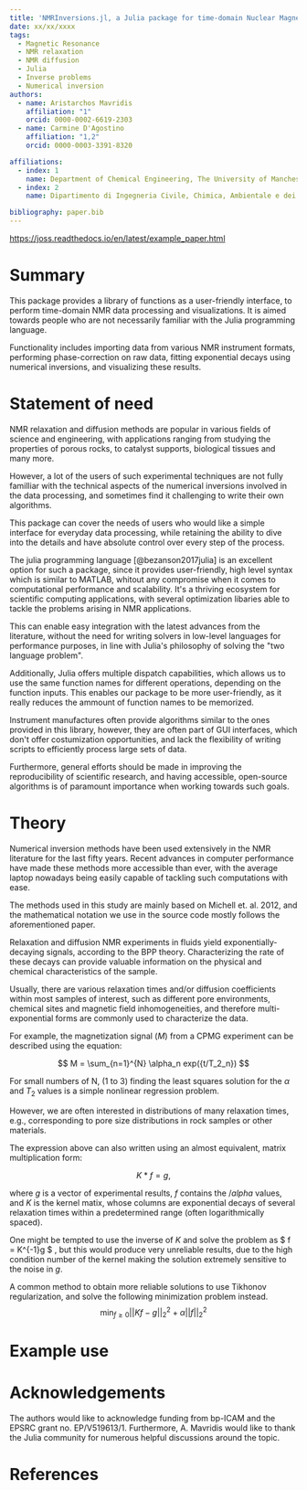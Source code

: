 ```yaml
---
title: 'NMRInversions.jl, a Julia package for time-domain Nuclear Magnetic Resonance.'
date: xx/xx/xxxx 
tags:
  - Magnetic Resonance
  - NMR relaxation
  - NMR diffusion
  - Julia
  - Inverse problems
  - Numerical inversion
authors:
  - name: Aristarchos Mavridis
    affiliation: "1"
    orcid: 0000-0002-6619-2303
  - name: Carmine D'Agostino
    affiliation: "1,2"
    orcid: 0000-0003-3391-8320

affiliations:
  - index: 1
    name: Department of Chemical Engineering, The University of Manchester, Oxford Road, Manchester, UK
  - index: 2
    name: Dipartimento di Ingegneria Civile, Chimica, Ambientale e dei Materiali (DICAM), Alma Mater Studiorum – Università di Bologna, Via Terracini, 28, 40131 Bologna, Italy

bibliography: paper.bib
---
```


https://joss.readthedocs.io/en/latest/example_paper.html

# Summary

This package provides a library of functions as a user-friendly interface, 
to perform time-domain NMR data processing and visualizations.
It is aimed towards people who are not necessarily familiar with the Julia programming language.

Functionality includes importing data from various NMR instrument formats,
performing phase-correction on raw data, fitting exponential decays using numerical inversions, and visualizing these results.

# Statement of need

NMR relaxation and diffusion methods are popular in various fields of science 
and engineering, with applications ranging from studying the properties of 
porous rocks, to catalyst supports, biological tissues and many more.

However, a lot of the users of such experimental techniques are not fully familliar with
the technical aspects of the numerical inversions involved in the data processing, 
and sometimes find it challenging to write their own algorithms.

This package can cover the needs of users who would like a simple interface for everyday data processing, 
while retaining the ability to dive into the details and have absolute control over every step of the process.

The julia programming language [@bezanson2017julia] is an excellent option for such a package, since it 
provides user-friendly, high level syntax which is similar to MATLAB, whitout any 
compromise when it comes to computational performance and scalability. It's a thriving ecosystem for scientific
computing applications, with several optimization libaries able to tackle the problems arising in NMR applications. 

This can enable easy integration with the latest advances from the literature, 
without the need for writing solvers in low-level languages for performance purposes, 
in line with Julia's philosophy of solving the "two language problem".

Additionally, Julia offers multiple dispatch capabilities, which allows us to use the same function names for different operations,
depending on the function inputs.
This enables our package to be more user-friendly, as it really reduces the ammount of function names to be memorized.

Instrument manufactures often provide algorithms similar to the ones provided in this library, however, 
they are often part of GUI interfaces, which don't offer costumization opportunities, 
and lack the flexibility of writing scripts to efficiently process large sets of data. 

Furthermore, general efforts should be made in improving the reproducibility of scientific research, 
and having accessible, open-source algorithms is of paramount importance when working towards such goals.

# Theory

Numerical inversion methods have been used extensively in the NMR literature for the last fifty years.
Recent advances in computer performance have made these methods more accessible than ever, 
with the average laptop nowadays being easily capable of tackling such computations with ease.

The methods used in this study are mainly based on Michell et. al. 2012, 
and the mathematical notation we use in the source code mostly follows the aforementioned paper. 

Relaxation and diffusion NMR experiments in fluids yield exponentially-decaying signals, according to the BPP theory.
Characterizing the rate of these decays can provide valuable information on the physical and 
chemical characteristics of the sample.

Usually, there are various relaxation times and/or diffusion coefficients within most samples of interest, 
such as different pore environments, chemical sites and magnetic field inhomogeneities, 
and therefore multi-exponential forms are commonly used to characterize the data.

For example, the magnetization signal ($M$) from a CPMG experiment can be described using the equation:

$$ M = \sum_{n=1}^{N} \alpha_n exp({t/T_2_n}) $$

For small numbers of N, (1 to 3) finding the least squares solution for  the $\alpha$ and $T_2$ 
values is a simple nonlinear regression problem.

However, we are often interested in distributions of many relaxation times, 
e.g., corresponding to pore size distributions in rock samples or other materials.

The expression above can also written using an almost equivalent, matrix multiplication form:

$$ K*f = g ,$$

where $g$ is a vector of experimental results, $f$ contains the $/alpha$ values, and $K$ is the kernel matix, 
whose columns are exponential decays of several relaxation times within a predetermined range (often logarithmically spaced).

One might be tempted to use the inverse of $K$ and solve the problem as $ f = K^{-1}g $ , but this would 
produce very unreliable results, due to the high condition number of the kernel making the solution extremely sensitive to the noise in $g$.

A common method to obtain more reliable solutions to use Tikhonov regularization, and solve the following minimization problem instead.
$$ \min_{f \geq 0} ||Kf-g||_2^2 + \alpha||f||_2^2  $$


# Example use

# Acknowledgements
The authors would like to acknowledge funding from bp-ICAM and the EPSRC grant no. EP/V519613/1. 
Furthermore, A. Mavridis would like to thank the Julia community for numerous helpful discussions around the topic.

# References
